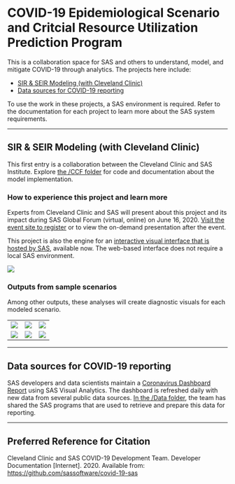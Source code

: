 # COVID-19 Epidemiological Scenario and Critcial Resource Utilization Prediction Program

This is a collaboration space for SAS and others to understand, model, and mitigate COVID-19 through analytics. The projects here include:

* [SIR & SEIR Modeling (with Cleveland Clinic)](#sir--seir-modeling-with-cleveland-clinic)
* [Data sources for COVID-19 reporting](#data-sources-for-covid-19-reporting)

To use the work in these projects, a SAS environment is required.  Refer to the documentation for each project to learn more about the SAS system requirements.

---

## SIR & SEIR Modeling (with Cleveland Clinic)

This first entry is a collaboration between the Cleveland Clinic and SAS Institute. Explore [the /CCF folder](./CCF)
for code and documentation about the model implementation.

### How to experience this project and learn more
Experts from Cleveland Clinic and SAS will present about this project and its impact during SAS Global Forum (virtual, online) on June 16, 2020.  [Visit the event site to register](https://www.sas.com/en_us/events/sas-global-forum/agenda.html) or to view the on-demand presentation after the event.

This project is also the engine for an [interactive visual interface that is hosted by SAS](https://www.sas.com/en_us/trials/software/epidemiological-scenario-analysis/form.html), available now.  The web-based interface does not require a local SAS environment.

![](./CCF/images/ui_demo.gif)

### Outputs from sample scenarios

Among other outputs, these analyses will create diagnostic visuals for each modeled scenario.

|  |  |  |
:-------------------------:|:-------------------------:|:-------------------------:
![](./CCF/images/example-0.png)  |  ![](./CCF/images/example-4.png)  |  ![](./CCF/images/example-3.png)
![](./CCF/images/example-1.png)  |  ![](./CCF/images/example-2.png)  |  ![](./CCF/images/example-5.png)

---

## Data sources for COVID-19 reporting

SAS developers and data scientists maintain a [Coronavirus Dashboard Report](https://www.sas.com/covid19) using SAS Visual Analytics.
The dashboard is refreshed daily with new data from several public data sources.  [In the /Data folder](./Data), the team has shared
the SAS programs that are used to retrieve and prepare this data for reporting.

---

## Preferred Reference for Citation
Cleveland Clinic and SAS COVID-19 Development Team. Developer Documentation [Internet]. 2020. Available from: https://github.com/sassoftware/covid-19-sas
